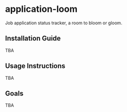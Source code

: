 # application-loom
Job application status tracker, a room to bloom or gloom.

## Installation Guide
TBA

## Usage Instructions
TBA

## Goals
TBA
